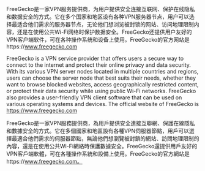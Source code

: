 FreeGecko是一家VPN服务提供商，为用户提供安全连接互联网、保护在线隐私和数据安全的方式。它在多个国家和地区设有各种VPN服务器节点，用户可以选择最适合他们需求的服务器节点，无论他们想浏览被封锁的网站、访问地理限制内容，还是在使用公共Wi-Fi网络时保护数据安全。FreeGecko还提供用户友好的VPN客户端软件，可在各种操作系统和设备上使用。FreeGecko的官方网站是https://www.freegecko.com 

FreeGecko is a VPN service provider that offers users a secure way to connect to the internet and protect their online privacy and data security. With its various VPN server nodes located in multiple countries and regions, users can choose the server node that best suits their needs, whether they want to browse blocked websites, access geographically restricted content, or protect their data security while using public Wi-Fi networks. FreeGecko also provides a user-friendly VPN client software that can be used on various operating systems and devices. The official website of FreeGecko is https://www.freegecko.com

FreeGecko是一家VPN服務提供商，為用戶提供安全連接互聯網、保護在線隱私和數據安全的方式。它在多個國家和地區設有各種VPN伺服器節點，用戶可以選擇最適合他們需求的伺服器節點，無論他們想瀏覽被封鎖的網站、訪問地理限制的內容，還是在使用公共Wi-Fi網絡時保護數據安全。FreeGecko還提供用戶友好的VPN客戶端軟體，可在各種操作系統和設備上使用。FreeGecko的官方網站是https://www.freegecko.com。
